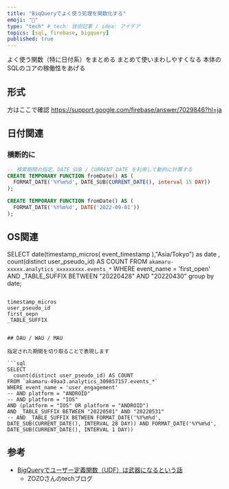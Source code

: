 ```yaml
---
title: "BiqQueryでよく使う処理を関数化する"
emoji: "🔰"
type: "tech" # tech: 技術記事 / idea: アイデア
topics: [sql, firebase, bigquery]
published: true
---
```


よく使う関数（特に日付系）をまとめる
まとめて使いまわしやすくなる
本体のSQLのコアの稼働性をあげる

## 形式


方はここで確認
https://support.google.com/firebase/answer/7029846?hl=ja


## 日付関連
### 横断的に
```sql
-- 検索期間の指定、DATE_SUB / CURRENT_DATE を利用して動的に計算する
CREATE TEMPORARY FUNCTION fromDate() AS (
  FORMAT_DATE('%Y%m%d', DATE_SUB(CURRENT_DATE(), interval 15 DAY))
);
```

```sql
CREATE TEMPORARY FUNCTION fromDate() AS (
  FORMAT_DATE('%Y%m%d', DATE('2022-09-01'))
);
```

## OS関連

SELECT
  date(timestamp_micros( event_timestamp ),"Asia/Tokyo") as date
  , count(distinct user_pseudo_id) AS COUNT
FROM `akamaru-xxxxx.analytics_xxxxxxxxx.events_*`
WHERE event_name = 'first_open'
AND _TABLE_SUFFIX BETWEEN "20220428" AND "20220430"
group by date;
```

timestamp_micros
user_pseudo_id
first_oepn
_TABLE_SUFFIX


## DAU / WAU / MAU

指定された期間を切り取ることで表現します

```sql
SELECT
  count(distinct user_pseudo_id) AS COUNT
FROM `akamaru-49aa3.analytics_309857157.events_*`
WHERE event_name = 'user_engagement'
-- AND platform = "ANDROID"
-- AND platform = "IOS"
AND (platform = "IOS" OR platform = "ANDROID")
AND _TABLE_SUFFIX BETWEEN "20220501" AND "20220531"
-- AND _TABLE_SUFFIX BETWEEN FORMAT_DATE('%Y%m%d', DATE_SUB(CURRENT_DATE(), INTERVAL 28 DAY)) AND FORMAT_DATE('%Y%m%d', DATE_SUB(CURRENT_DATE(), INTERVAL 1 DAY))
```

## 参考

- [BigQueryでユーザー定義関数（UDF）は武器になるという話](https://techblog.zozo.com/entry/bigquery-udf)
  - ZOZOさんのtechブログ